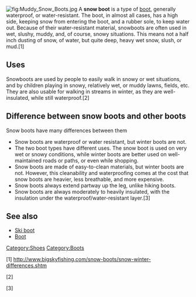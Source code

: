 ![](Muddy_Snow_Boots.jpg "fig:Muddy_Snow_Boots.jpg") A **snow boot** is
a type of [boot](boot "wikilink"), generally waterproof, or
water-resistant. The boot, in almost all cases, has a high side, keeping
snow from entering the boot, and a rubber sole, to keep water out.
Because of their water-resistant material, snowboots are often used in
wet, slushy, muddy, and, of course, snowy situations. This means not a
half inch dusting of snow, of water, but quite deep, heavy wet snow,
slush, or mud.[1]

## Uses

Snowboots are used by people to easily walk in snowy or wet situations,
and by children playing in snowy, relatively wet, or muddy lawns,
fields, etc. They are also usable for walking in streams in winter, as
they are well-insulated, while still waterproof.[2]

## Difference between snow boots and other boots

Snow boots have many differences between them

-   Snow boots are waterproof or water resistant, but winter boots are
    not.
-   The two boot types have different uses. The snow boot is used on
    very wet or snowy conditions, while winter boots are better used on
    well-maintained roads or paths, or even while shopping.
-   Snow boots are made of easy-to-clean materials, but winter boots are
    not. However, this cleanability and waterproofing comes at the cost
    that snow boots are heavier, less breathable, and more expensive.
-   Snow boots always extend partway up the leg, unlike hiking boots.
-   Snow boots are always moderately to heavily insulated, with the
    insulation under the waterproof/water-resistant layer.[3]

## See also

-   [Ski boot](Ski_boot "wikilink")
-   [Boot](Boot "wikilink")

[Category:Shoes](Category:Shoes "wikilink")
[Category:Boots](Category:Boots "wikilink")

[1] <http://www.bigskyfishing.com/snow-boots/snow-winter-differences.shtm>

[2]

[3]
